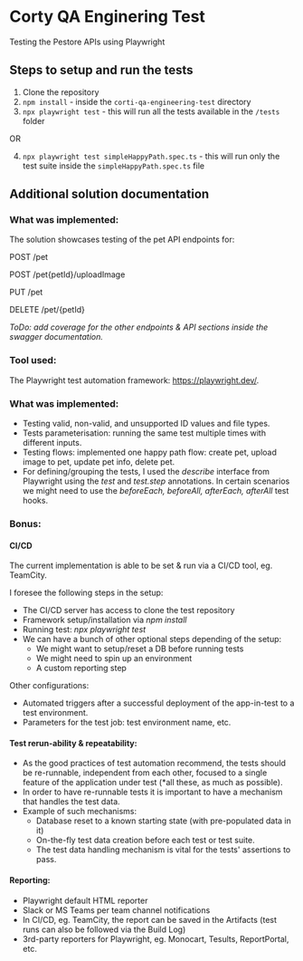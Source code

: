 # Corty QA Enginering Test
Testing the Pestore APIs using Playwright

## Steps to setup and run the tests

1. Clone the repository
2. `npm install` - inside the `corti-qa-engineering-test` directory
3. `npx playwright test` - this will run all the tests available in the `/tests` folder

OR

4. `npx playwright test simpleHappyPath.spec.ts` - this will run only the test suite inside the `simpleHappyPath.spec.ts` file

## Additional solution documentation

### What was implemented:

The solution showcases testing of the pet API endpoints for:

POST /pet

POST /pet{petId}/uploadImage

PUT /pet

DELETE /pet/{petId}

*ToDo: add coverage for the other endpoints & API sections inside the swagger documentation.*

### Tool used:
The Playwright test automation framework: https://playwright.dev/.

### What was implemented:
<ul>
<li>Testing valid, non-valid, and unsupported ID values and file types.</li>
<li>Tests parameterisation: running the same test multiple times with different inputs.</li>
<li>Testing flows: implemented one happy path flow: create pet, upload image to pet, update pet info, delete pet.</li>
<li>For defining/grouping the tests, I used the <i>describe</i> interface from Playwright using the <i>test</i> and <i>test.step</i> annotations. In certain scenarios we might need to use the <i>beforeEach, beforeAll, afterEach, afterAll</i> test hooks.</li>
</ul>

### Bonus:
#### CI/CD
The current implementation is able to be set & run via a CI/CD tool, eg. TeamCity.

I foresee the following steps in the setup:
<ul>
<li>The CI/CD server has access to clone the test repository</li>
<li>Framework setup/installation via <i>npm install</i></li>
<li>Running test: <i>npx playwright test</i></li>
<li>We can have a bunch of other optional steps depending of the setup:
<ul>
<li>We might want to setup/reset a DB before running tests</li>
<li>We might need to spin up an environment</li>
<li>A custom reporting step</li>
</ul>
</li>
</ul>

Other configurations:
<ul>
<li>
Automated triggers after a successful deployment of the app-in-test to a test environment.</li>
<li>Parameters for the test job: test environment name, etc.</li>
</ul>

#### Test rerun-ability & repeatability:
<ul>
<li>
As the good practices of test automation recommend, the tests should be re-runnable, independent from each other, focused to a single feature of the application under test (*all these, as much as possible).</li>
<li>In order to have re-runnable tests it is important to have a mechanism that handles the test data.</li>
<li>Example of such mechanisms:
<ul>
<li>Database reset to a known starting state (with pre-populated data in it)</li>
<li>On-the-fly test data creation before each test or test suite.</li>
<li>The test data handling mechanism is vital for the tests' assertions to pass.</li>
</ul></li>
</ul>

#### Reporting:
<ul>
<li>Playwright default HTML reporter</li>
<li>Slack or MS Teams per team channel notifications</li>
<li>In CI/CD, eg. TeamCity, the report can be saved in the Artifacts (test runs can also be followed via the Build Log)</li>
<li>3rd-party reporters for Playwright, eg. Monocart, Tesults, ReportPortal, etc.</li>
</ul>